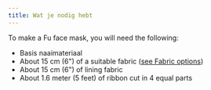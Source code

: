 ```yaml
---
title: Wat je nodig hebt
---
```


To make a Fu face mask, you will need the following:

- Basis naaimateriaal
- About 15 cm (6") of a suitable fabric ([see Fabric options](/docs/patterns/fu/fabric/))
- About 15 cm (6") of lining fabric
- About 1.6 meter (5 feet) of ribbon cut in 4 equal parts


